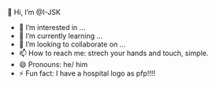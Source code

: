 👋 Hi, I’m @I-JSK
- 👀 I’m interested in ...
- 🌱 I’m currently learning ...
- 💞️ I’m looking to collaborate on ...
- 📫 How to reach me: strech your hands and touch, simple.
- 😄 Pronouns: he/ him
- ⚡ Fun fact: I have a hospital logo as pfp!!!!

<!---
I-JSK/I-JSK is a ✨ special ✨ repository because its `README.md` (this file) appears on your GitHub profile.
You can click the Preview link to take a look at your changes.
--->
